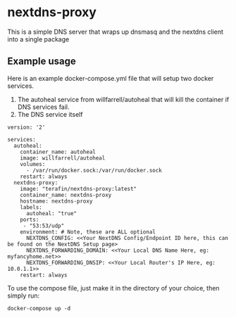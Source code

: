 # nextdns-proxy

This is a simple DNS server that wraps up dnsmasq and the nextdns client into a single package

## Example usage

Here is an example docker-compose.yml file that will setup two docker services.

1. The autoheal service from willfarrell/autoheal that will kill the container if DNS services fail.
2. The DNS service itself

```
version: '2'

services:
  autoheal:
    container_name: autoheal
    image: willfarrell/autoheal
    volumes:
      - /var/run/docker.sock:/var/run/docker.sock
    restart: always
  nextdns-proxy:
    image: "terafin/nextdns-proxy:latest"
    container_name: nextdns-proxy
    hostname: nextdns-proxy
    labels:
      autoheal: "true"
    ports:
     - "53:53/udp"
    environment: # Note, these are ALL optional
      NEXTDNS_CONFIG: <<Your NextDNS Config/Endpoint ID here, this can be found on the NextDNS Setup page>
      NEXTDNS_FORWARDING_DOMAIN: <<Your Local DNS Name Here, eg: myfancyhome.net>>
      NEXTDNS_FORWARDING_DNSIP: <<Your Local Router's IP Here, eg: 10.0.1.1>>
    restart: always
```

To use the compose file, just make it in the directory of your choice, then simply run:

`docker-compose up -d`
